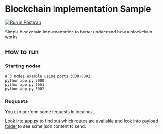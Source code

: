 # Blockchain Implementation Sample
[![Run in Postman](https://run.pstmn.io/button.svg)](https://app.getpostman.com/run-collection/b09717cb3323168acc45)

Simple blockchain implementation to better understand how a blockchain works.

## How to run

### Starting nodes

```
# 3 nodes example using ports 5000-5002
python app.py 5000
python app.py 5001
python app.py 5002
```

### Requests

You can perform some requests to localhost.

Look into [app.py](./app.py) to find out which routes are available and look into [payload folder](./payload) to see some json content to send.
